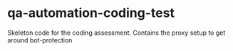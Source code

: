 # qa-automation-coding-test
Skeleton code for the coding assessment. Contains the proxy setup to get around bot-protection
